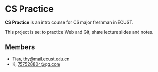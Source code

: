 # CS Practice

**CS Practice** is an intro course for CS major freshman in ECUST. 

This project is set to practice Web and Git, share lecture slides and notes.

## Members

* Tian, thy@mail.ecust.edu.cn
* K, 757528804@qq.com
